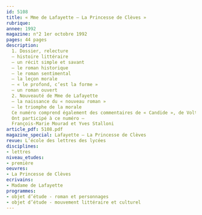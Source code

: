 ```yaml
---
id: 5108
title: « Mme de Lafayette – La Princesse de Clèves »
rubrique: 
annee: 1992
magazine: n°2 1er octobre 1992
pages: 44 pages
description: 
  1. Dossier, relecture 
  – histoire littéraire 
  – un récit simple et savant 
  – le roman historique 
  – le roman sentimental 
  – la leçon morale 
  – « le profond, c’est la forme » 
  – un roman ouvert
  2. Nouveauté de Mme de Lafayette 
  – la naissance du « nouveau roman » 
  – le triomphe de la morale
  Ce numéro comprend également des commentaires de « Candide », de Voltaire, des « Mémoires d’outre-tombe », de Chateaubriand, et de « Déluge », de Le Clézio
  Ont participé à ce numéro – 
  François-Marie Mourad et Yves Stalloni
article_pdf: 5108.pdf
magazine_special: Lafayette – La Princesse de Clèves
revue: L’école des lettres des lycées
disciplines:
- lettres
niveau_etudes:
- première
oeuvres:
- La Princesse de Clèves
ecrivains:
- Madame de Lafayette
programmes:
- objet d’étude - roman et personnages
- objet d’étude - mouvement littéraire et culturel
---
```

